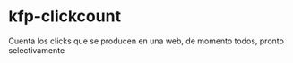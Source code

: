 # kfp-clickcount
Cuenta los clicks que se producen en una web, de momento todos, pronto selectivamente
